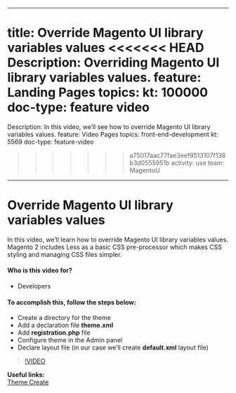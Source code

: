 
---
title: Override Magento UI library variables values
<<<<<<< HEAD
Description: Overriding Magento UI library variables values.
feature: Landing Pages
topics:
kt: 100000
doc-type: feature video
=======
Description: In this video, we’ll see how to override Magento UI library variables values.
feature: Video Pages
topics: front-end-development
kt: 5569
doc-type: feature-video
>>>>>>> a75017aac77fae3eef9513107f138b3d0555951b
activity: use
team: MagentoU
---
# Override Magento UI library variables values

In this video, we’ll learn how to override Magento UI library variables values. Magento 2 includes Less as a basic CSS pre-processor which makes CSS styling and managing CSS files simpler.

#### Who is this video for?
* Developers

#### To accomplish this, follow the steps below:
* Create a directory for the theme
* Add a declaration file **theme.xml**
* Add **registration.php** file
* Configure theme in the Admin panel
* Declare layout file (in our case we’ll create **default.xml** layout file)

>[!VIDEO](https://video.tv.adobe.com/v/35757)

**Useful links:**
<br/>
[Theme Create](https://devdocs.magento.com/guides/v2.4/frontend-dev-guide/themes/theme-create.html)
